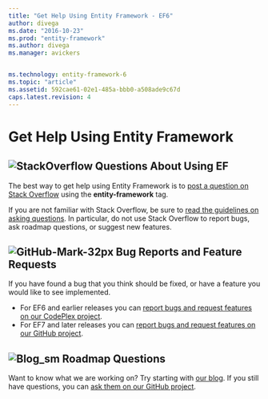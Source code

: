 ```yaml
---
title: "Get Help Using Entity Framework - EF6"
author: divega
ms.date: "2016-10-23"
ms.prod: "entity-framework"
ms.author: divega
ms.manager: avickers


ms.technology: entity-framework-6
ms.topic: "article"
ms.assetid: 592cae61-02e1-485a-bbb0-a508ade9c67d
caps.latest.revision: 4
---
```

# Get Help Using Entity Framework
## ![StackOverflow](../ef6/media/stackoverflow.png) Questions About Using EF  
 	
The best way to get help using Entity Framework is to [post a question on Stack Overflow](http://stackoverflow.com/questions/ask) using the **entity-framework** tag.  
  
If you are not familiar with Stack Overflow, be sure to [read the guidelines on asking questions](http://stackoverflow.com/help/asking). In particular, do not use Stack Overflow to report bugs, ask roadmap questions, or suggest new features.  

## ![GitHub-Mark-32px](../ef6/media/github-mark-32px.png) Bug Reports and Feature Requests  
  
If you have found a bug that you think should be fixed, or have a feature you would like to see implemented.  
  
- For EF6 and earlier releases you can [report bugs and request features on our CodePlex project](https://entityframework.codeplex.com/workitem/list/basic).  
- For EF7 and later releases you can [report bugs and request features on our GitHub project](https://github.com/aspnet/EntityFramework/issues).  
  
## ![Blog_sm](../ef6/media/blog-sm.png) Roadmap Questions  
  
Want to know what we are working on? Try starting with [our blog](http://blogs.msdn.com/adonet). If you still have questions, you can [ask them on our GitHub project](https://github.com/aspnet/EntityFramework/issues).  